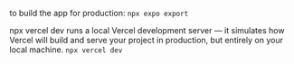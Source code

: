 to build the app for production:
`npx expo export`

npx vercel dev runs a local Vercel development server — it simulates how Vercel will build and serve your project in production, but entirely on your local machine.
`npx vercel dev`
